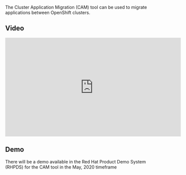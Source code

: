 The Cluster Application Migration (CAM) tool can be used to migrate
applications between OpenShift clusters.

## Video

<iframe width="560" height="315" src="https://www.youtube.com/embed/CwqQcbUchik" frameborder="0" allow="accelerometer; autoplay; encrypted-media; gyroscope; picture-in-picture" allowfullscreen></iframe>

## Demo

There will be a demo available in the Red Hat Product Demo System (RHPDS) for
the CAM tool in the May, 2020 timeframe